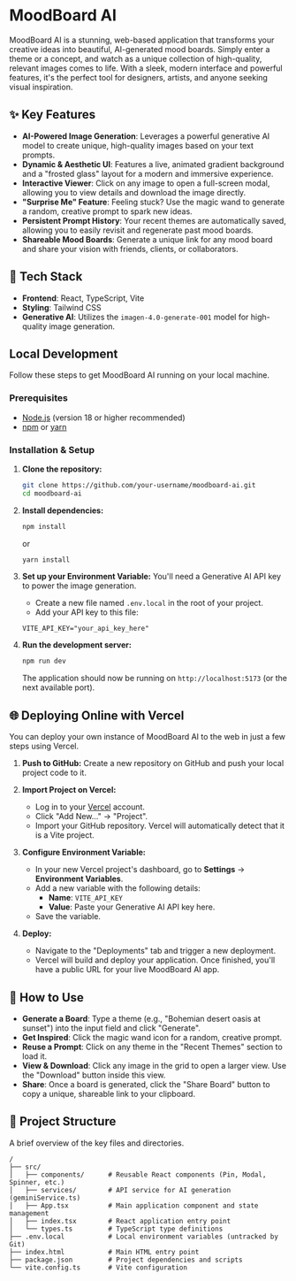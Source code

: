 # MoodBoard AI

MoodBoard AI is a stunning, web-based application that transforms your creative ideas into beautiful, AI-generated mood boards. Simply enter a theme or a concept, and watch as a unique collection of high-quality, relevant images comes to life. With a sleek, modern interface and powerful features, it's the perfect tool for designers, artists, and anyone seeking visual inspiration.

## ✨ Key Features

*   **AI-Powered Image Generation**: Leverages a powerful generative AI model to create unique, high-quality images based on your text prompts.
*   **Dynamic & Aesthetic UI**: Features a live, animated gradient background and a "frosted glass" layout for a modern and immersive experience.
*   **Interactive Viewer**: Click on any image to open a full-screen modal, allowing you to view details and download the image directly.
*   **"Surprise Me" Feature**: Feeling stuck? Use the magic wand to generate a random, creative prompt to spark new ideas.
*   **Persistent Prompt History**: Your recent themes are automatically saved, allowing you to easily revisit and regenerate past mood boards.
*   **Shareable Mood Boards**: Generate a unique link for any mood board and share your vision with friends, clients, or collaborators.

## 🚀 Tech Stack

*   **Frontend**: React, TypeScript, Vite
*   **Styling**: Tailwind CSS
*   **Generative AI**: Utilizes the `imagen-4.0-generate-001` model for high-quality image generation.

## Local Development

Follow these steps to get MoodBoard AI running on your local machine.

### Prerequisites

*   [Node.js](https://nodejs.org/) (version 18 or higher recommended)
*   [npm](https://www.npmjs.com/) or [yarn](https://yarnpkg.com/)

### Installation & Setup

1.  **Clone the repository:**
    ```bash
    git clone https://github.com/your-username/moodboard-ai.git
    cd moodboard-ai
    ```

2.  **Install dependencies:**
    ```bash
    npm install
    ```
    or
    ```bash
    yarn install
    ```

3.  **Set up your Environment Variable:**
    You'll need a Generative AI API key to power the image generation.

    *   Create a new file named `.env.local` in the root of your project.
    *   Add your API key to this file:

    ```
    VITE_API_KEY="your_api_key_here"
    ```

4.  **Run the development server:**
    ```bash
    npm run dev
    ```
    The application should now be running on `http://localhost:5173` (or the next available port).

## 🌐 Deploying Online with Vercel

You can deploy your own instance of MoodBoard AI to the web in just a few steps using Vercel.

1.  **Push to GitHub:**
    Create a new repository on GitHub and push your local project code to it.

2.  **Import Project on Vercel:**
    *   Log in to your [Vercel](https://vercel.com/) account.
    *   Click "Add New..." -> "Project".
    *   Import your GitHub repository. Vercel will automatically detect that it is a Vite project.

3.  **Configure Environment Variable:**
    *   In your new Vercel project's dashboard, go to **Settings** -> **Environment Variables**.
    *   Add a new variable with the following details:
        *   **Name**: `VITE_API_KEY`
        *   **Value**: Paste your Generative AI API key here.
    *   Save the variable.

4.  **Deploy:**
    *   Navigate to the "Deployments" tab and trigger a new deployment.
    *   Vercel will build and deploy your application. Once finished, you'll have a public URL for your live MoodBoard AI app.

## 🎨 How to Use

*   **Generate a Board**: Type a theme (e.g., "Bohemian desert oasis at sunset") into the input field and click "Generate".
*   **Get Inspired**: Click the magic wand icon for a random, creative prompt.
*   **Reuse a Prompt**: Click on any theme in the "Recent Themes" section to load it.
*   **View & Download**: Click any image in the grid to open a larger view. Use the "Download" button inside this view.
*   **Share**: Once a board is generated, click the "Share Board" button to copy a unique, shareable link to your clipboard.

## 📂 Project Structure

A brief overview of the key files and directories.

```
/
├── src/
│   ├── components/      # Reusable React components (Pin, Modal, Spinner, etc.)
│   ├── services/        # API service for AI generation (geminiService.ts)
│   ├── App.tsx          # Main application component and state management
│   ├── index.tsx        # React application entry point
│   └── types.ts         # TypeScript type definitions
├── .env.local           # Local environment variables (untracked by Git)
├── index.html           # Main HTML entry point
├── package.json         # Project dependencies and scripts
└── vite.config.ts       # Vite configuration
```
